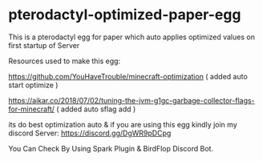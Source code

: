 # pterodactyl-optimized-paper-egg
This is a pterodactyl egg for paper which auto applies optimized values on first startup of Server 

Resources used to make this egg:

https://github.com/YouHaveTrouble/minecraft-optimization ( added auto start optimize )

https://aikar.co/2018/07/02/tuning-the-jvm-g1gc-garbage-collector-flags-for-minecraft/ ( added auto sflag add )

its do best optimization auto & if you are using this egg kindly join my discord Server: https://discord.gg/DgWR9pDCpg

You Can Check By Using Spark Plugin & BirdFlop Discord Bot. 
